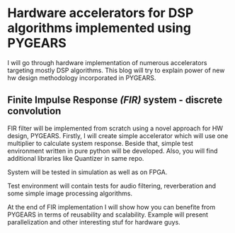 # Hardware accelerators for DSP algorithms implemented using PYGEARS
I will go through hardware implementation of numerous accelerators targeting mostly DSP algorithms. This blog will try to explain power of new hw design methodology incorporated in PYGEARS.

## Finite Impulse Response *(FIR)* system - discrete convolution
FIR filter will be implemented from scratch using a novel approach for HW design, PYGEARS. Firstly, I will create simple accelerator which will use one multiplier to calculate system response. Beside that, simple test environment written in pure python will be developed. Also, you will find additional libraries like Quantizer in same repo.

System will be tested in simulation as well as on FPGA.

Test environment will contain tests for audio filtering, reverberation and some simple image processing algorithms.

At the end of FIR implementation I will show how you can benefite from PYGEARS in terms of reusability and scalability. Example will present parallelization and other interesting stuf for hardware guys.
